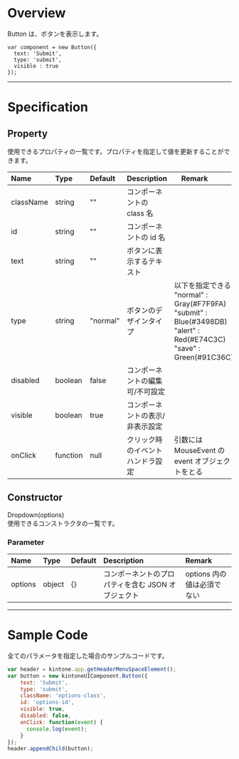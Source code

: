 # Overview

Button は、ボタンを表示します。

```KUCComponentRenderer {"id":"_render"}
var component = new Button({
  text: 'Submit',
  type: 'submit',
  visible : true
});
```
***
# Specification

## Property

使用できるプロパティの一覧です。プロパティを指定して値を更新することができます。

| Name| Type| Default | Description |　Remark |
| :--- | :--- | :--- | :--- | :--- |
|className|string|""|コンポーネントの class 名||
|id|string|""|コンポーネントの id 名||
|text|string|""|ボタンに表示するテキスト||
|type|string|"normal"|ボタンのデザインタイプ|以下を指定できる<br>"normal" : Gray(#F7F9FA)<br>"submit" : Blue(#3498DB)<br>"alert" : Red(#E74C3C)<br>"save" : Green(#91C36C)|
|disabled|boolean|false|コンポーネントの編集可/不可設定||
|visible|boolean|true|コンポーネントの表示/非表示設定||
|onClick|function|null|クリック時のイベントハンドラ設定|引数には MouseEvent の event オブジェクトをとる|

## Constructor

Dropdown(options)     
使用できるコンストラクタの一覧です。

### Parameter
| Name| Type| Default | Description |Remark|
| :--- | :--- | :--- | :--- | :--- |
|options|object|{}|コンポーネントのプロパティを含む JSON オブジェクト|options 内の値は必須でない|

***
# Sample Code

全てのパラメータを指定した場合のサンプルコードです。

```javascript
var header = kintone.app.getHeaderMenuSpaceElement();
var button = new kintoneUIComponent.Button({
    text: 'Submit',
    type: 'submit',
    className: 'options-class',
    id: 'options-id',
    visible: true,
    disabled: false,
    onClick: function(event) {
      console.log(event);
    }
});
header.appendChild(button);
```
